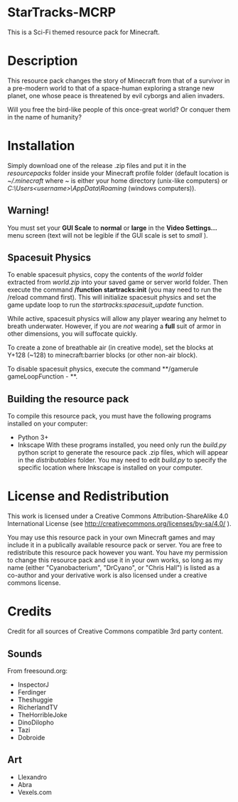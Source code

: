 # StarTracks-MCRP
This is a Sci-Fi themed resource pack for Minecraft.

# Description
This resource pack changes the story of Minecraft from that of a survivor in a pre-modern world to that of a space-human exploring a strange new planet, one whose peace is threatened by evil cyborgs and alien invaders. 

Will you free the bird-like people of this once-great world? Or conquer them in the name of humanity?

# Installation
Simply download one of the release .zip files and put it in the *resourcepacks* folder inside your Minecraft profile folder (default location is *~/.minecraft* where ~ is either your home directory (unix-like computers) or *C:\Users\<username>\AppData\Roaming* (windows computers)).

## Warning!
You must set your **GUI Scale** to **normal** or **large** in the **Video Settings...** menu screen (text will not be legible if the GUI scale is set to *small* ).

## Spacesuit Physics
To enable spacesuit physics, copy the contents of the *world* folder extracted from *world.zip* into your saved game or server world folder. Then execute the command **/function startracks:init** (you may need to run the /reload command first). This will initialize spacesuit physics and set the game update loop to run the *startracks:spacesuit_update* function.

While active, spacesuit physics will allow any player wearing any helmet to breath underwater. However, if you are *not* wearing a **full** suit of armor in other dimensions, you will suffocate quickly.

To create a zone of breathable air (in creative mode), set the blocks at Y+128 (~128) to minecraft:barrier blocks (or other non-air block).

To disable spacesuit physics, execute the command **/gamerule gameLoopFunction - **.

## Building the resource pack
To compile this resource pack, you must have the following programs installed on your computer:
- Python 3+
- Inkscape
With these programs installed, you need only run the *build.py* python script to generate the resource pack .zip files, which will appear in the *distributables* folder. You may need to edit *build.py* to specify the specific location where Inkscape is installed on your computer.

# License and Redistribution
This work is licensed under a Creative Commons Attribution-ShareAlike 4.0 International License (see http://creativecommons.org/licenses/by-sa/4.0/ ).

You may use this resource pack in your own Minecraft games and may include it in a publically available resource pack or server. You are free to redistribute this resource pack however you want. You have my permission to change this resource pack and use it in your own works, so long as my name (either "Cyanobacterium", "DrCyano", or "Chris Hall") is listed as a co-author and your derivative work is also licensed under a creative commons license.

# Credits
Credit for all sources of Creative Commons compatible 3rd party content.

## Sounds
From freesound.org:
- InspectorJ
- Ferdinger
- Theshuggie
- RicherlandTV
- TheHorribleJoke
- DinoDilopho
- Tazi
- Dobroide

## Art
- Llexandro
- Abra
- Vexels.com

